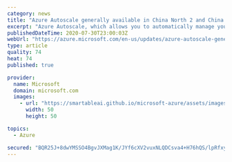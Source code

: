 ```yaml
---
category: news
title: "Azure Autoscale generally available in China North 2 and China East 2 regions"
excerpt: "Azure Autoscale, which allows you to automatically manage your resources based on the load is now available in China North 2 and China East 2 regions"
publishedDateTime: 2020-07-30T23:00:03Z
webUrl: "https://azure.microsoft.com/en-us/updates/azure-autoscale-generally-available-in-china-north-2-and-china-east-2-regions/"
type: article
quality: 74
heat: 74
published: true

provider:
  name: Microsoft
  domain: microsoft.com
  images:
    - url: "https://smartableai.github.io/microsoft-azure/assets/images/organizations/microsoft.com-50x50.jpg"
      width: 50
      height: 50

topics:
  - Azure

secured: "BQR25J+8dwYMSSO4BgvJXMag1K/JYf6cXV2vuxNLQDCsva4+H76hQS/lpRfxyCBOzS7GHoxzUyiHQZw5uKglD7nk0ueSv5nEF0P1tiUdKK4/BAFS34ZbCqzQ1dcVgb0/fDiPHI9XVlSVFGzwxYZgBmwZGP0ByHCx7totBv1R18GzGA5Qzxh2p8A+C+ko26tq1ACWZobifSqOrUFBKNJ9IMl29WOHMYnbrlwWBPin4G8aKotvU2scDVDzeDYa6DUNOFO/A9T2HRHRfnLFn/fRRWUuvE4ffrjC8kM8v1QLWidOI0MIuh+CR43mi46ck2ZBSvluik+SZv9FJg5QE44f+Q==;9Nn6GB2hhBTHrIjMnTXMuw=="
---
```


